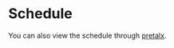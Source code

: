 # Schedule

You can also view the schedule through [pretalx](https://talks.osgeo.org/foss4g-sotm-oceania-2024/schedule/).
